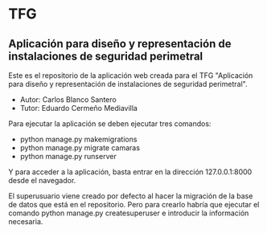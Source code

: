 # TFG

## Aplicación para diseño y representación de instalaciones de seguridad perimetral

Este es el repositorio de la aplicación web creada para el TFG "Aplicación para diseño y representación de instalaciones de seguridad perimetral".

* Autor: Carlos Blanco Santero
* Tutor: Eduardo Cermeño Mediavilla


Para ejecutar la aplicación se deben ejecutar tres comandos:
* python manage.py makemigrations
* python manage.py migrate camaras
* python manage.py runserver

Y para acceder a la aplicación, basta entrar en la dirección 127.0.0.1:8000 desde el navegador.

El superusuario viene creado por defecto al hacer la migración de la base de datos que está en el repositorio. 
Pero para crearlo habría que ejecutar el comando python manage.py createsuperuser e introducir la información necesaria.

